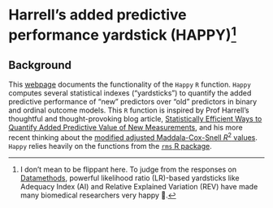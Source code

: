 
<!-- README.md is generated from README.Rmd. Please edit that file -->

# Harrell’s added predictive performance yardstick (HAPPY)[^1]

## Background

This [webpage](https://yhpua.github.io/Happy/) documents the
functionality of the `Happy` `R` function. `Happy` computes several
statistical indexes (“yardsticks”) to quantify the added predictive
performance of “new” predictors over “old” predictors in binary and
ordinal outcome models. This `R` function is inspired by Prof Harrell’s
thoughtful and thought-provoking blog article, [Statistically Efficient
Ways to Quantify Added Predictive Value of New
Measurements](https://www.fharrell.com/post/addvalue/), and his more
recent thinking about the [modified adjusted Maddala-Cox-Snell $R^2$
values](https://hbiostat.org/bib/r2.html). `Happy` relies heavily on the
functions from the [`rms` R package](https://github.com/harrelfe/rms).

[^1]: I don’t mean to be flippant here. To judge from the responses on
    [Datamethods](https://discourse.datamethods.org/t/statistically-efficient-ways-to-quantify-added-predictive-value-of-new-measurements/2013),
    powerful likelihood ratio (LR)-based yardsticks like Adequacy Index
    (AI) and Relative Explained Variation (REV) have made many
    biomedical researchers very happy 🙂.
